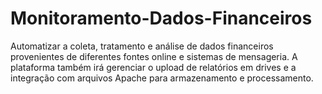 # Monitoramento-Dados-Financeiros
 Automatizar a coleta, tratamento e análise de dados financeiros provenientes de diferentes fontes online e sistemas de mensageria. A plataforma também irá gerenciar o upload de relatórios em drives e a integração com arquivos Apache para armazenamento e processamento.
